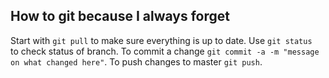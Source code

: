 ## How to git because I always forget
Start with `git pull` to make sure everything is up to date. 
Use  `git status ` to check status of branch.
To commit a change `git commit -a -m "message on what changed here"`.
To push changes to master `git push`. 

